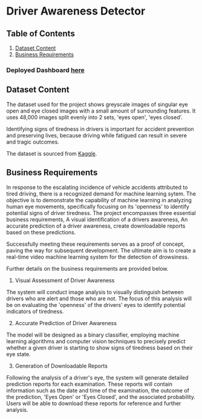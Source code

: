 # Driver Awareness Detector

## Table of Contents
1. [Dataset Content](#dataset-content)
2. [Business Requirements](#business-requirements)



### Deployed Dashboard [here](https://driver-awareness-detector-cac7971f0415.herokuapp.com/)


## Dataset Content
The dataset used for the project shows greyscale images of singular eye open and eye closed images with a small amount of surrounding features. It uses 48,000 images split evenly into 2 sets, 'eyes open', 'eyes closed'. 

Identifying signs of tiredness in drivers is important for accident prevention and preserving lives, because driving while fatigued can result in severe and tragic outcomes. 

The dataset is sourced from [Kaggle](https://www.kaggle.com/datasets/kutaykutlu/drowsiness-detection).


## Business Requirements

In response to the escalating incidence of vehicle accidents attributed to tired driving, there is a recognized demand for machine learning sytem. The objective is to demonstrate the capability of machine learning in analyzing human eye movements, specifically focusing on its 'openness' to identify potential signs of driver tiredness. The project encompasses three essential business requirements, A visual identification of a drivers awareness, An accurate prediction of a driver awareness, create downloadable reports based on these predictions.

Successfully meeting these requirements serves as a proof of concept, paving the way for subsequent development. The ultimate aim is to create a real-time video machine learning system for the detection of drowsiness. 

Further details on the business requirements are provided below.

1. Visual Assessment of Driver Awareness

The system will conduct image analysis to visually distinguish between drivers who are alert and those who are not. The focus of this analysis will be on evaluating the 'openness' of the drivers' eyes to identify potential indicators of tiredness.

2. Accurate Prediction of Driver Awareness

The model will be designed as a binary classifier, employing machine learning algorithms and computer vision techniques to precisely predict whether a given driver is starting to show signs of tiredness based on their eye state.

3. Generation of Downloadable Reports

Following the analysis of a driver's eye, the system will generate detailed prediction reports for each examination. These reports will contain information such as the date and time of the examination, the outcome of the prediction, 'Eyes Open' or 'Eyes Closed', and the associated probability. Users will be able to download these reports for reference and further analysis.